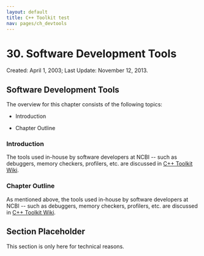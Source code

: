 ```yaml
---
layout: default
title: C++ Toolkit test
nav: pages/ch_devtools
---
```



30\. Software Development Tools
=============================================

Created: April 1, 2003; Last Update: November 12, 2013.

Software Development Tools
--------------------------

The overview for this chapter consists of the following topics:

-   Introduction

-   Chapter Outline

### Introduction

The tools used in-house by software developers at NCBI -- such as debuggers, memory checkers, profilers, etc. are discussed in [C++ Toolkit Wiki](http://intranet.ncbi.nlm.nih.gov:6224/wiki-private/CxxToolkit/index.cgi/Development_Tools).

### Chapter Outline

As mentioned above, the tools used in-house by software developers at NCBI -- such as debuggers, memory checkers, profilers, etc. are discussed in [C++ Toolkit Wiki](http://intranet.ncbi.nlm.nih.gov:6224/wiki-private/CxxToolkit/index.cgi/Development_Tools).

<a name="ch_devtools.s1"></a>

Section Placeholder
-------------------

This section is only here for technical reasons.



